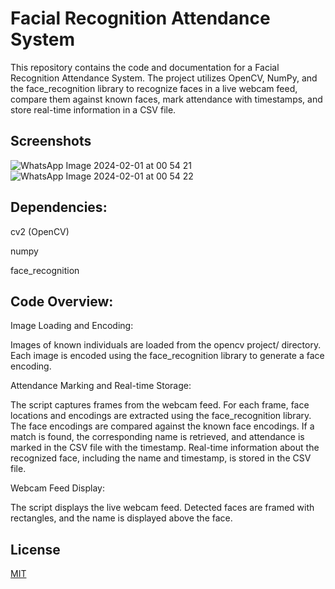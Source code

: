 
# Facial Recognition Attendance System

This repository contains the code and documentation for a Facial Recognition Attendance System. The project utilizes OpenCV, NumPy, and the face_recognition library to recognize faces in a live webcam feed, compare them against known faces, mark attendance with timestamps, and store real-time information in a CSV file.
## Screenshots
![WhatsApp Image 2024-02-01 at 00 54 21](https://github.com/vibhudixit123/attendance_project/assets/104568465/4df8603b-c3d0-415f-88da-bf38484abd74)
![WhatsApp Image 2024-02-01 at 00 54 22](https://github.com/vibhudixit123/attendance_project/assets/104568465/9cb9b18c-e538-434c-bfc3-3e9b112096e2)



## Dependencies:
cv2 (OpenCV)

numpy

face_recognition
## Code Overview:
Image Loading and Encoding:

Images of known individuals are loaded from the opencv project/ directory.
Each image is encoded using the face_recognition library to generate a face encoding.

Attendance Marking and Real-time Storage:

The script captures frames from the webcam feed.
For each frame, face locations and encodings are extracted using the face_recognition library.
The face encodings are compared against the known face encodings.
If a match is found, the corresponding name is retrieved, and attendance is marked in the CSV file with the timestamp.
Real-time information about the recognized face, including the name and timestamp, is stored in the CSV file.

Webcam Feed Display:

The script displays the live webcam feed.
Detected faces are framed with rectangles, and the name is displayed above the face.
## License

[MIT](https://choosealicense.com/licenses/mit/)

